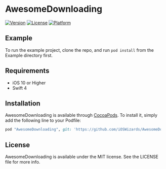 # AwesomeDownloading

[![Version](https://img.shields.io/cocoapods/v/AwesomeDownloading.svg?style=flat)](https://cocoapods.org/pods/AwesomeDownloading)
[![License](https://img.shields.io/cocoapods/l/AwesomeDownloading.svg?style=flat)](https://cocoapods.org/pods/AwesomeDownloading)
[![Platform](https://img.shields.io/cocoapods/p/AwesomeDownloading.svg?style=flat)](https://cocoapods.org/pods/AwesomeDownloading)

## Example

To run the example project, clone the repo, and run `pod install` from the Example directory first.

## Requirements
- iOS 10 or Higher
- Swift 4

## Installation

AwesomeDownloading is available through [CocoaPods](https://cocoapods.org). To install
it, simply add the following line to your Podfile:

```ruby
pod "AwesomeDownloading", git: 'https://github.com/iOSWizards/AwesomeDownloading.git', tag: '0.1.2'
```

## License

AwesomeDownloading is available under the MIT license. See the LICENSE file for more info.
